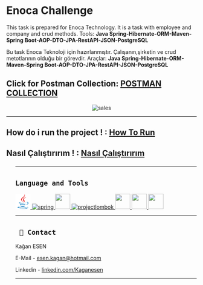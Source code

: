 # Enoca Challenge


This task is prepared for Enoca Technology. It is a task with employee and company and crud methods. 
Tools: **Java Spring-Hibernate-ORM-Maven-Spring Boot-AOP-DTO-JPA-RestAPI-JSON-PostgreSQL**

Bu task Enoca Teknoloji için hazırlanmıştır. Çalışanın,şirketin ve crud metotlarının olduğu bir görevdir. 
Araçlar: **Java Spring-Hibernate-ORM-Maven-Spring Boot-AOP-DTO-JPA-RestAPI-JSON-PostgreSQL**








## Click for Postman Collection: <a href="https://github.com/Kaganesen/EnocaChallange/blob/master/PostmanCollections/EnocaChallange.postman_collection.json">POSTMAN COLLECTION</a>

<p align="center">
  <img src="https://st2.depositphotos.com/2704315/6490/v/600/depositphotos_64907687-stock-illustration-vector-business-illustration.jpg" alt="sales">
 </p>


---

## How do i run the project ! : <a href="https://github.com/Kaganesen/EnocaChallange/blob/master/EnocaChallange/HowToRun.txt"> How To Run </a>

## Nasıl Çalıştırırım ! : <a href="https://github.com/Kaganesen/EnocaChallange/blob/master/EnocaChallange/NasilCalistiririm.txt"> Nasıl Çalıştırırım</a> 

###  
<ul>
                           
    

---

  
## `Language and Tools` 
<p align="left"> <a href="https://www.java.com" target="_blank"> <img src="https://raw.githubusercontent.com/devicons/devicon/master/icons/java/java-original.svg" alt="java" width="40" height="40"/> </a> <a href="https://spring.io/" target="_blank"> <img src="https://www.vectorlogo.zone/logos/springio/springio-icon.svg" alt="spring" width="40" height="40"/> </a>
<a href="https://www.postgresql.org/" target="_blank"> <img src="https://upload.wikimedia.org/wikipedia/commons/2/29/Postgresql_elephant.svg" width="40"height="40"/>
<a href="https://projectlombok.org/" target="_blank"> <img src="https://avatars.githubusercontent.com/u/45949248?s=200&v=4" alt="projectlombok" width="40" height="40"/> 
<a href="https://hibernate.org/" target="_blank"> <img src="https://cdn.freebiesupply.com/logos/large/2x/hibernate-logo-png-transparent.png" width="40" height="40"/> 
<a href="https://swagger.io/" target="_blank"> <img src="https://seeklogo.com/images/S/swagger-logo-A49F73BAF4-seeklogo.com.png" width="40" height="40"/> 
<a href="https://spring.io/projects/spring-data-jpa" target="_blank"> <img src="https://huongdanjava.com/wp-content/uploads/2018/01/spring-data.png" width="40"height="40"/>
</a>
</p>
 
-----
  

## ` 📧 Contact`

Kağan ESEN 

E-Mail - [esen.kagan@hotmail.com](mailto:esen.kagan@hotmail.com)

Linkedin - [linkedin.com/Kaganesen](https://www.linkedin.com/in/kaganesen/)


---
